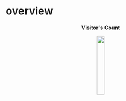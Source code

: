 # overview
<p align="center"><b>Visitor's Count</b></p>
<p align="center"><img width="20%" src="https://profile-counter.glitch.me/%7BGitHub-Profile%7D/count.svg" /> </p>
